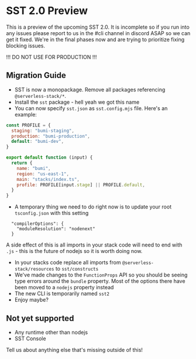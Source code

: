 # SST 2.0 Preview

This is a preview of the upcoming SST 2.0. It is incomplete so if you run into any issues please report to us in the #cli channel in discord ASAP so we can get it fixed. We're in the final phases now and are trying to prioritize fixing blocking issues.

!!! DO NOT USE FOR PRODUCTION !!!

## Migration Guide

- SST is now a monopackage. Remove all packages referencing `@serverless-stack/*`.
- Install the `sst` package - hell yeah we got this name
- You can now specify `sst.json` as `sst.config.mjs` file. Here's an example:

```js
const PROFILE = {
  staging: "bumi-staging",
  production: "bumi-production",
  default: "bumi-dev",
}

export default function (input) {
  return {
    name: "bumi",
    region: "us-east-1",
    main: "stacks/index.ts",
    profile: PROFILE[input.stage] || PROFILE.default,
  }
}
```

- A temporary thing we need to do right now is to update your root `tsconfig.json` with this setting
```
  "compilerOptions": {
    "moduleResolution": "nodenext"
  }
```
A side effect of this is all imports in your stack code will need to end with `.js` - this is the future of nodejs so it is worth doing now.
- In your stacks code replace all imports from `@serverless-stack/resources` to `sst/constructs`
- We've made changes to the `FunctionProps` API so you should be seeing type errors around the `bundle` property. Most of the options there have been moved to a `nodejs` property instead
- The new CLI is temporarily named `sst2`
- Enjoy maybe?


## Not yet supported

- Any runtime other than nodejs
- SST Console

Tell us about anything else that's missing outside of this!
